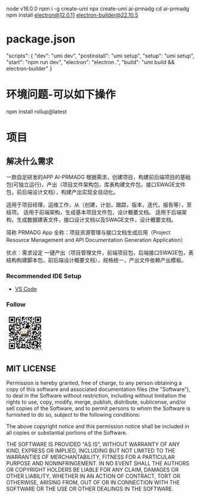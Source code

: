 node v16.0.0
npm i -g create-umi
npx create-umi ai-prmadg
cd ai-prmadg
npm install electron@12.0.11 electron-builder@22.10.5

# package.json
  "scripts": {
    "dev": "umi dev",
    "postinstall": "umi setup",
    "setup": "umi setup",
    "start": "npm run dev",
    "electron": "electron .",
    "build": "umi build && electron-builder"
  }

# 环境问题-可以如下操作
npm install rollup@latest

# 项目
## 解决什么需求
一款自足研发的APP AI-PRMADG
根据需求，创建项目，构建前后端项目的基础包(可独立运行)，产出（项目文件架构包，库表构建文件包，接口SWAGE文件包，前后端设计文档），构建产出实现全自动化。

适用于项目经理，运维工作，从（创建，计划，跟踪，版本，迭代，报告等），至结项。 
适用于前端架构，生成基本项目文件包，设计概要文档。
适用于后端架构，生成数据建表文件，接口设计文档以及SWAGE文件，设计概要文档。

简称 PRMADG App
全称：项目资源管理与接口文档生成应用（Project Resource Management and API Documentation Generation Application）

优点：需求设定 一键产出（项目管理文件，前端项目包，后端接口SWAGE包，表结构构建脚本包，前后端设计概要文档），规格统一，产出文件依赖产出模板。

### Recommended IDE Setup

- [VS Code](https://code.visualstudio.com/)


### Follow
<img src="https://raw.githubusercontent.com/Timtance/tuijs/HEAD/follow.jpg" width="100px">


## MIT LICENSE
Permission is hereby granted, free of charge, to any person obtaining
a copy of this software and associated documentation files (the
"Software"), to deal in the Software without restriction, including
without limitation the rights to use, copy, modify, merge, publish,
distribute, sublicense, and/or sell copies of the Software, and to
permit persons to whom the Software is furnished to do so, subject to
the following conditions:

The above copyright notice and this permission notice shall be
included in all copies or substantial portions of the Software.

THE SOFTWARE IS PROVIDED "AS IS", WITHOUT WARRANTY OF ANY KIND,
EXPRESS OR IMPLIED, INCLUDING BUT NOT LIMITED TO THE WARRANTIES OF
MERCHANTABILITY, FITNESS FOR A PARTICULAR PURPOSE AND
NONINFRINGEMENT. IN NO EVENT SHALL THE AUTHORS OR COPYRIGHT HOLDERS BE
LIABLE FOR ANY CLAIM, DAMAGES OR OTHER LIABILITY, WHETHER IN AN ACTION
OF CONTRACT, TORT OR OTHERWISE, ARISING FROM, OUT OF OR IN CONNECTION
WITH THE SOFTWARE OR THE USE OR OTHER DEALINGS IN THE SOFTWARE.
